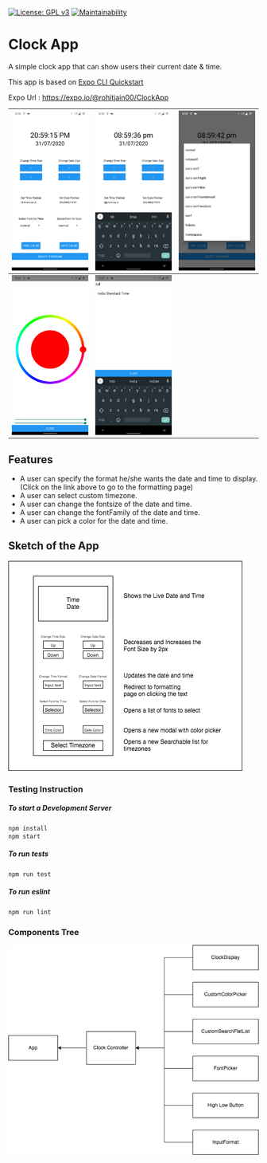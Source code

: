  [![License: GPL v3](https://img.shields.io/badge/License-GPLv3-blue.svg)](https://www.gnu.org/licenses/gpl-3.0)
[![Maintainability](https://api.codeclimate.com/v1/badges/6b80091f5dacf946cd1e/maintainability)](https://codeclimate.com/github/rohitjain00/ClockApp/maintainability)

# Clock App
A simple clock app that can show users their current date & time.

This app is based on [Expo CLI Quickstart](https://reactnative.dev/docs/environment-setup)

Expo Url : https://expo.io/@rohitjain00/ClockApp

| ![Sketch of the App](DiagramsAndScreenshots/Screenshot_1.png) | ![Sketch of the App](DiagramsAndScreenshots/Screenshot_2.png) | ![Sketch of the App](DiagramsAndScreenshots/Screenshot_3.png) |
|----------------------------------------------------------------------|----------------------------------------------------------------------|----------------------------------------------------------------------|
| ![Sketch of the App](DiagramsAndScreenshots/Screenshot_4.png) | ![Sketch of the App](DiagramsAndScreenshots/Screenshot_5.png) |

## Features

* A user can specify the format he/she wants the date and time to display. (Click on the link above to go to the formatting page)
* A user can select custom timezone.
* A user can change the fontsize of the date and time.
* A user can change the fontFamily of the date and time.
* A user can pick a color for the date and time.

## Sketch of the App

![Sketch of the App](DiagramsAndScreenshots/Clock%20App%20Component%20Design%20Diagram.png)

### Testing Instruction

##### To start a Development Server
```shell
npm install
npm start
```
##### To run tests
```shell
npm run test
```
##### To run eslint
```shell
npm run lint
```

### Components Tree

![components dependecy tree](DiagramsAndScreenshots/Clock%20App%20Components.png)

